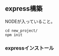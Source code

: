
## express構築
NODEが入っていること。
```  mkdir new_project
cd new_project/
npm init
```

### expressインストール
``` npm install express --save

